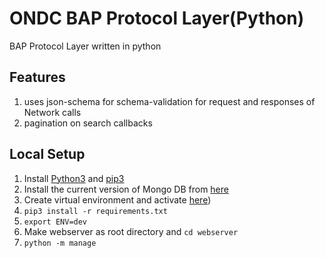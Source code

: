 # ONDC BAP Protocol Layer(Python)
BAP Protocol Layer written in python

## Features
1) uses json-schema for schema-validation for request and responses of Network calls
2) pagination on search callbacks


## Local Setup
1. Install [Python3](https://www.python.org/downloads/) and [pip3](https://www.activestate.com/resources/quick-reads/how-to-install-and-use-pip3/)
2. Install the current version of Mongo DB from [here](https://docs.mongodb.com/manual/installation/)
3. Create virtual environment and activate [here](https://docs.python.org/3/library/venv.html))
4. `pip3 install -r requirements.txt`
5. `export ENV=dev`
6. Make webserver as root directory and `cd webserver`
7. `python -m manage`

